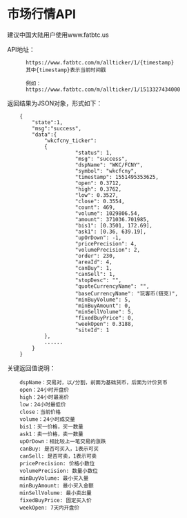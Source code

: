 # 市场行情API

建议中国大陆用户使用www.fatbtc.us

API地址：

          https://www.fatbtc.com/m/allticker/1/{timestamp}
          其中{timestamp}表示当前时间戳

          例如：
          https://www.fatbtc.com/m/allticker/1/1513327434000

返回结果为JSON对象，形式如下：

		{
			"state":1,
			"msg":"success",
			"data":{
				"wkcfcny_ticker":
				{
					      "status": 1,
					      "msg": "success",
					      "dspName": "WKC/FCNY",
					      "symbol": "wkcfcny",
					      "timestamp": 1551495353625,
					      "open": 0.3712,
					      "high": 0.3762,
					      "low": 0.3527,
					      "close": 0.3554,
					      "count": 469,
					      "volume": 1029806.54,
					      "amount": 371036.701985,
					      "bis1": [0.3501, 172.69],
					      "ask1": [0.36, 639.19],
					      "upOrDown": -1,
					      "pricePrecision": 4,
					      "volumePrecision": 2,
					      "order": 230,
					      "areaId": 4,
					      "canBuy": 1,
					      "canSell": 1,
					      "stopDesc": "",
					      "quoteCurrencyName": "",
					      "baseCurrencyName": "玩客币(链克)",
					      "minBuyVolume": 5,
					      "minBuyAmount": 0,
					      "minSellVolume": 5,
					      "fixedBuyPrice": 0,
					      "weekOpen": 0.3188,
					      "siteId": 1
				},
				......
			}
		}



关键返回值说明：

		dspName：交易对，以/分割，前面为基础货币，后面为计价货币
		open：24小时开盘价
		high：24小时最高价
		low：24小时最低价
		close：当前价格
		volume：24小时成交量
		bis1：买一价格，买一数量
		ask1：卖一价格，卖一数量
		upOrDown：相比较上一笔交易的涨跌
		canBuy: 是否可买入，1表示可买
		canSell: 是否可卖，1表示可卖
		pricePrecision: 价格小数位
		volumePrecision: 数量小数位
		minBuyVolume: 最小买入量
		minBuyAmount: 最小买入金额
		minSellVolume: 最小卖出量
		fixedBuyPrice: 固定买入价
		weekOpen: 7天内开盘价

